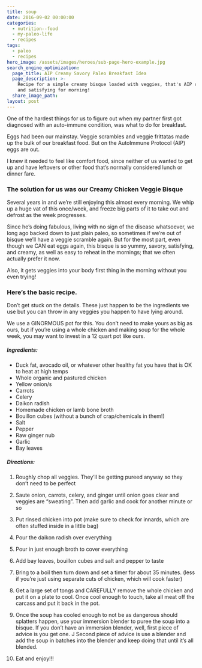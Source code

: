```yaml
---
title: soup
date: 2016-09-02 00:00:00
categories:
  - nutrition--food
  - my-paleo-life
  - recipes
tags:
  - paleo
  - recipes
hero_image: /assets/images/heroes/sub-page-hero-example.jpg
search_engine_optimization:
  page_title: AIP Creamy Savory Paleo Breakfast Idea
  page_description: >-
    Recipe for a simple creamy bisque loaded with veggies, that's AIP complaint
    and satisfying for morning!
  share_image_path:
layout: post
---
```


One of the hardest things for us to figure out when my partner first got diagnosed with an auto-immune condition, was what to do for breakfast.

Eggs had been our mainstay. Veggie scrambles and veggie frittatas made up the bulk of our breakfast food. But on the AutoImmune Protocol (AIP) eggs are out.  

I knew it needed to feel like comfort food, since neither of us wanted to get up and have leftovers or other food that’s normally considered lunch or dinner fare.

### The solution for us was our Creamy Chicken Veggie Bisque

Several years in and we’re still enjoying this almost every morning. We whip up a huge vat of this once/week, and freeze big parts of it to take out and defrost as the week progresses.

Since he’s doing fabulous, living with no sign of the disease whatsoever, we long ago backed down to just plain paleo, so sometimes if we’re out of bisque we’ll have a veggie scramble again. But for the most part, even though we CAN eat eggs again, this bisque is so yummy, savory, satisfying, and creamy, as well as easy to reheat in the mornings; that we often actually prefer it now.

Also, it gets veggies into your body first thing in the morning without you even trying!

### Here’s the basic recipe.

Don’t get stuck on the details. These just happen to be the ingredients we use but you can throw in any veggies you happen to have lying around.

We use a GINORMOUS pot for this. You don’t need to make yours as big as ours, but if you’re using a whole chicken and making soup for the whole week, you may want to invest in a 12 quart pot like ours.

##### Ingredients:

* Duck fat, avocado oil, or whatever other healthy fat you have that is OK to heat at high temps
* Whole organic and pastured chicken
* Yellow onion/s
* Carrots
* Celery
* Daikon radish
* Homemade chicken or lamb bone broth
* Bouillon cubes (without a bunch of crap/chemicals in them!)
* Salt
* Pepper
* Raw ginger nub
* Garlic
* Bay leaves

##### Directions:

1) Roughly chop all veggies. They’ll be getting pureed anyway so they don’t need to be perfect

2) Saute onion, carrots, celery, and ginger until onion goes clear and veggies are “sweating”. Then add garlic and cook for another minute or so

3) Put rinsed chicken into pot (make sure to check for innards, which are often stuffed inside in a little bag)

4) Pour the daikon radish over everything

5) Pour in just enough broth to cover everything

6) Add bay leaves, bouillon cubes and salt and pepper to taste

7) Bring to a boil then turn down and set a timer for about 35 minutes. (less if you’re just using separate cuts of chicken, which will cook faster)

8) Get a large set of tongs and CAREFULLY remove the whole chicken and put it on a plate to cool. Once cool enough to touch, take all meat off the carcass and put it back in the pot. 

9) Once the soup has cooled enough to not be as dangerous should splatters happen, use your immersion blender to puree the soup into a bisque. If you don’t have an immersion blender, well, first piece of advice is you get one. J Second piece of advice is use a blender and add the soup in batches into the blender and keep doing that until it’s all blended.

10) Eat and enjoy!!!